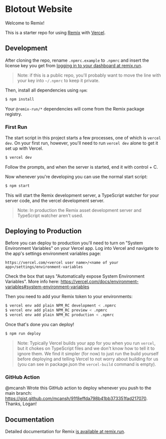 # Blotout Website

Welcome to Remix!

This is a starter repo for using [Remix](https://remix.run) with [Vercel](http://vercel.com/).

## Development

After cloning the repo, rename `.npmrc.example` to `.npmrc` and insert the license key you get from [logging in to your dashboard at remix.run](https://remix.run).

> Note: if this is a public repo, you'll probably want to move the line with your key into `~/.npmrc` to keep it private.

Then, install all dependencies using `npm`:

```sh
$ npm install
```

Your `@remix-run/*` dependencies will come from the Remix package registry.

### First Run

The start script in this project starts a few processes, one of which is `vercel dev`. On your first run, however, you'll need to run `vercel dev` alone to get it set up with Vercel.

```sh
$ vercel dev
```

Follow the prompts, and when the server is started, end it with control + C.

Now whenever you're developing you can use the normal start script:

```sh
$ npm start
```

This will start the Remix development server, a TypeScript watcher for your server code, and the vercel development server.

> Note: In production the Remix asset development server and TypeScript watcher aren't used.

## Deploying to Production

Before you can deploy to production you'll need to turn on "System Environment Variables" on your Vercel app. Log into Vercel and navigate to the app's settings environment variables page:

```
https://vercel.com/<vercel user name>/<name of your app>/settings/environment-variables
```

Check the box that says "Automatically expose System Environment Variables". More info here: https://vercel.com/docs/environment-variables#system-environment-variables

Then you need to add your Remix token to your environments:

```bash
$ vercel env add plain NPM_RC development < .npmrc
$ vercel env add plain NPM_RC preview < .npmrc
$ vercel env add plain NPM_RC production < .npmrc
```

Once that's done you can deploy!

```sh
$ npm run deploy
```

> Note: Typically Vercel builds your app for you when you run `vercel`, but it chokes on TypeScript files and we don't know how to tell it to ignore them. We find it simpler (for now) to just run the build yourself before deploying and telling Vercel to not worry about building for us (you can see in package.json the `vercel-build` command is empty).

### GitHub Action

@mcansh Wrote this GitHub action to deploy whenever you push to the main branch: https://gist.github.com/mcansh/91f8effda798b41bb373351fad217070. Thanks, Logan!

## Documentation

Detailed documentation for Remix [is available at remix.run](https://remix.run/dashboard/docs).
